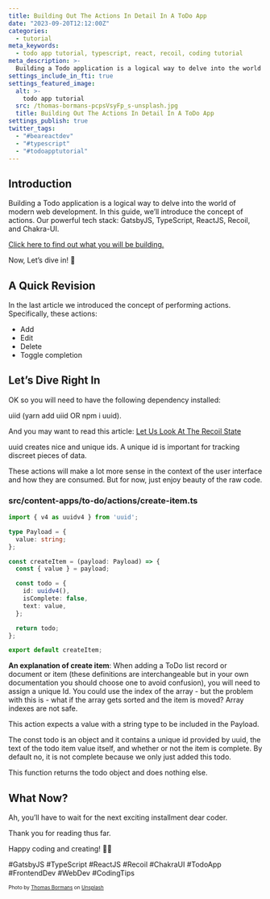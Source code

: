 ```yaml
---
title: Building Out The Actions In Detail In A ToDo App
date: "2023-09-20T12:12:00Z"
categories:
  - tutorial
meta_keywords:
  - todo app tutorial, typescript, react, recoil, coding tutorial
meta_description: >-
  Building a Todo application is a logical way to delve into the world of modern web development. In this guide, we’ll introduce the concept of actions. Our powerful tech stack: #GatsbyJS, #TypeScript, #ReactJS, #Recoil, and #ChakraUI. Let’s dive in! 🚀
settings_include_in_fti: true
settings_featured_image:
  alt: >-
    todo app tutorial
  src: /thomas-bormans-pcpsVsyFp_s-unsplash.jpg
  title: Building Out The Actions In Detail In A ToDo App
settings_publish: true
twitter_tags:
  - "#beareactdev"
  - "#typescript"
  - "#todoapptutorial"
---
```


## Introduction

Building a Todo application is a logical way to delve into the world of modern web development. In this guide, we’ll introduce the concept of actions. Our powerful tech stack: GatsbyJS, TypeScript, ReactJS, Recoil, and Chakra-UI.

<a href="https://beareact.dev/apps/to-do/" target="_blank">Click here to find out what you will be building.</a>

Now, Let’s dive in! 🚀

## A Quick Revision

In the last article we introduced the concept of performing actions. Specifically, these actions:

* Add
* Edit
* Delete
* Toggle completion

## Let’s Dive Right In

OK so you will need to have the following dependency installed:

uiid (yarn add uiid OR npm i uuid).

And you may want to read this article: <a href="https://beareact.dev/todo-let-us-look-at-the-recoil-state/" target="_blank">Let Us Look At The Recoil State</a>

uuid creates nice and unique ids. A unique id is important for tracking discreet pieces of data.

These actions will make a lot more sense in the context of the user interface and how they are consumed. But for now, just enjoy beauty of the raw code.

### src/content-apps/to-do/actions/create-item.ts

```typescript
import { v4 as uuidv4 } from 'uuid';

type Payload = {
  value: string;
};

const createItem = (payload: Payload) => {
  const { value } = payload;

  const todo = {
    id: uuidv4(),
    isComplete: false,
    text: value,
  };

  return todo;
};

export default createItem;
```

**An explanation of create item**: When adding a ToDo list record or document or item (these definitions are interchangeable but in your own documentation you should choose one to avoid confusion), you will need to assign a unique Id. You could use the index of the array - but the problem with this is - what if the array gets sorted and the item is moved? Array indexes are not safe.

This action expects a value with a string type to be included in the Payload.

The const todo is an object and it contains a unique id provided by uuid, the text of the todo item value itself, and whether or not the item is complete. By default no, it is not complete because we only just added this todo.

This function returns the todo object and does nothing else.


## What Now?

Ah, you’ll have to wait for the next exciting installment dear coder.

Thank you for reading thus far.

Happy coding and creating! 🌟🎉

\#GatsbyJS #TypeScript #ReactJS #Recoil #ChakraUI #TodoApp #FrontendDev #WebDev #CodingTips

<p/>

<span style="font-size:10px">
Photo by <a href="https://unsplash.com/@thomasbormans?utm_source=unsplash&utm_medium=referral&utm_content=creditCopyText">Thomas Bormans</a> on <a href="https://unsplash.com/photos/pcpsVsyFp_s?utm_source=unsplash&utm_medium=referral&utm_content=creditCopyText">Unsplash</a>
</span>
